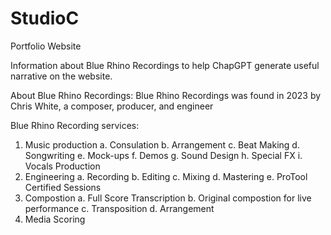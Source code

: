 # StudioC
Portfolio Website

Information about Blue Rhino Recordings to help ChapGPT generate useful narrative on the website.

About Blue Rhino Recordings: Blue Rhino Recordings was found in 2023 by Chris White, a composer, producer, and engineer

Blue Rhino Recording services:
1. Music production
    a. Consulation
    b. Arrangement
    c. Beat Making
    d. Songwriting
    e. Mock-ups
    f. Demos
    g. Sound Design
    h. Special FX
    i. Vocals Production
2. Engineering
    a. Recording
    b. Editing
    c. Mixing
    d. Mastering
    e. ProTool Certified Sessions
3. Compostion
    a. Full Score Transcription
    b. Original compostion for live performance
    c. Transposition
    d. Arrangement
4. Media Scoring